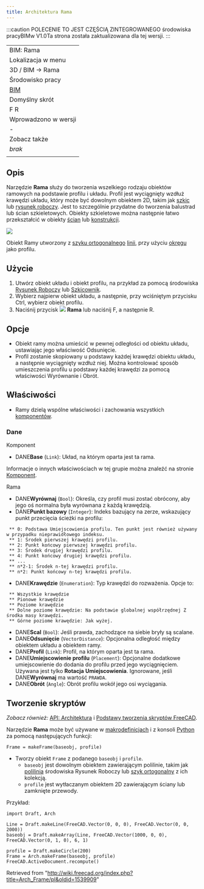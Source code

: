 ```yaml
---
title: Architektura Rama
---
```

:::caution
POLECENIE TO JEST CZĘŚCIĄ ZINTEGROWANEGO środowiska pracyBIMw V1.0Ta strona została zaktualizowana dla tej wersji.
:::

|  |
| --- |
| BIM: Rama |
| Lokalizacja w menu |
| 3D / BIM → Rama |
| Środowisko pracy |
| [BIM](/BIM_Workbench/pl "BIM Workbench/pl") |
| Domyślny skrót |
| F R |
| Wprowadzono w wersji |
| - |
| Zobacz także |
| *brak* |
|  |

## Opis

Narzędzie **Rama** służy do tworzenia wszelkiego rodzaju obiektów ramowych na podstawie profilu i układu. Profil jest wyciągnięty wzdłuż krawędzi układu, który może być dowolnym obiektem 2D, takim jak [szkic](/Sketcher_Workbench/pl "Sketcher Workbench/pl") lub [rysunek roboczy](/Draft_Workbench/pl "Draft Workbench/pl"). Jest to szczególnie przydatne do tworzenia balustrad lub ścian szkieletowych. Obiekty szkieletowe można następnie łatwo przekształcić w obiekty [ścian](/Arch_Wall/pl "Arch Wall/pl") lub [konstrukcji](/Arch_Structure/pl "Arch Structure/pl").

![](/images/Arch_Frame_example.jpg)

Obiekt Ramy utworzony z [szyku ortogonalnego](/Draft_OrthoArray/pl "Draft OrthoArray/pl") [linii](/Draft_Line/pl "Draft Line/pl"), przy użyciu [okręgu](/Draft_Circle/pl "Draft Circle/pl") jako profilu.

## Użycie

1. Utwórz obiekt układu i obiekt profilu, na przykład za pomocą środowiska [Rysunek Roboczy](/Draft_Workbench/pl "Draft Workbench/pl") lub [Szkicownik](/Sketcher_Workbench/pl "Sketcher Workbench/pl").
2. Wybierz najpierw obiekt układu, a następnie, przy wciśniętym przycisku Ctrl, wybierz obiekt profilu.
3. Naciśnij przycisk ![](/images/Arch_Frame.svg) **Rama** lub naciśnij F, a następnie R.

## Opcje

* Obiekt ramy można umieścić w pewnej odległości od obiektu układu, ustawiając jego właściwość Odsunięcie.
* Profil zostanie skopiowany u podstawy każdej krawędzi obiektu układu, a następnie wyciągnięty wzdłuż niej. Można kontrolować sposób umieszczenia profilu u podstawy każdej krawędzi za pomocą właściwości Wyrównanie i Obrót.

## Właściwości

* Ramy dzielą wspólne właściwości i zachowania wszystkich [komponentów](/Arch_Component/pl "Arch Component/pl").

### Dane

Komponent

* DANE**Base** (`Link`): Układ, na którym oparta jest ta rama.

Informacje o innych właściwościach w tej grupie można znaleźć na stronie [Komponent](/Arch_Component/pl#Właściwości "Arch Component/pl").

Rama

* DANE**Wyrównaj** (`Bool`): Określa, czy profil musi zostać obrócony, aby jego oś normalna była wyrównana z każdą krawędzią.
* DANE**Punkt bazowy** (`Integer`): Indeks bazujący na zerze, wskazujący punkt przecięcia ścieżki na profilu:

```
 ** 0: Podstawa Umiejscowienia profilu. Ten punkt jest również używany w przypadku nieprawidłowego indeksu.
 ** 1: Środek pierwszej krawędzi profilu.
 ** 2: Punkt końcowy pierwszej krawędzi profilu.
 ** 3: Środek drugiej krawędzi profilu.
 ** 4: Punkt końcowy drugiej krawędzi profilu.
 ** ...
 ** n*2-1: Środek n-tej krawędzi profilu.
 ** n*2: Punkt końcowy n-tej krawędzi profilu.

```

* DANE**Krawędzie** (`Enumeration`): Typ krawędzi do rozważenia. Opcje to:

```
 ** Wszystkie krawędzie
 ** Pionowe krawędzie
 ** Poziome krawędzie
 ** Dolne poziome krawędzie: Na podstawie globalnej współrzędnej Z środka masy krawędzi.
 ** Górne poziome krawędzie: Jak wyżej.

```

* DANE**Scal** (`Bool`): Jeśli prawda, zachodzące na siebie bryły są scalane.
* DANE**Odsunięcie** (`VectorDistance`): Opcjonalna odległość między obiektem układu a obiektem ramy.
* DANE**Profil** (`Link`): Profil, na którym oparta jest ta rama.
* DANE**Umiejscowienie profilu** (`Placement`): Opcjonalne dodatkowe umiejscowienie do dodania do profilu przed jego wyciągnięciem. Używana jest tylko **Rotacja** **Umiejscowienia**. Ignorowane, jeśli DANE**Wyrównaj** ma wartość `PRAWDA`.
* DANE**Obrót** (`Angle`): Obrót profilu wokół jego osi wyciągania.

## Tworzenie skryptów

*Zobacz również:* [API: Architektura](/Arch_API/pl "Arch API/pl") i [Podstawy tworzenia skryptów FreeCAD](/FreeCAD_Scripting_Basics/pl "FreeCAD Scripting Basics/pl").

Narzędzie **Rama** może być używane w [makrodefinicjach](/Macros/pl "Macros/pl") i z konsoli [Python](/Python/pl "Python/pl") za pomocą następujących funkcji:

```
Frame = makeFrame(baseobj, profile)

```

* Tworzy obiekt `Frame` z podanego `baseobj` i `profile`.
  + `baseobj` jest dowolnym obiektem zawierającym polilinie, takim jak [polilinia](/Draft_Wire/pl "Draft Wire/pl") środowiska Rysunek Roboczy lub [szyk ortogonalny](/Draft_OrthoArray/pl "Draft OrthoArray/pl") z ich kolekcją.
  + `profile` jest wytłaczanym obiektem 2D zawierającym ściany lub zamknięte przewody.

Przykład:

```
import Draft, Arch

Line = Draft.makeLine(FreeCAD.Vector(0, 0, 0), FreeCAD.Vector(0, 0, 2000))
baseobj = Draft.makeArray(Line, FreeCAD.Vector(1000, 0, 0), FreeCAD.Vector(0, 1, 0), 6, 1)

profile = Draft.makeCircle(200)
Frame = Arch.makeFrame(baseobj, profile)
FreeCAD.ActiveDocument.recompute()

```

Retrieved from "<http://wiki.freecad.org/index.php?title=Arch_Frame/pl&oldid=1539909>"
